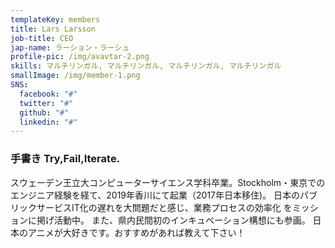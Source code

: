 ```yaml
---
templateKey: members
title: Lars Larsson
job-title: CEO
jap-name: ラーション・ラーシュ
profile-pic: /img/avavtar-2.png
skills: マルチリンガル, マルチリンガル, マルチリンガル, マルチリンガル
smallImage: /img/member-1.png
SNS:
  facebook: "#"
  twitter: "#"
  github: "#"
  linkedin: "#"
---
```


<h3>
                      <span class="xl-none">手書き</span> Try,Fail,Iterate.
                    </h3>
                    <p>
                      スウェーデン王立大コンピューターサイエンス学科卒業。Stockholm・東京での
                      エンジニア経験を経て、2019年香川にて起業（2017年日本移住)。
                      日本のパブリックサービスIT化の遅れを大問題だと感じ、業務プロセスの効率化
                      をミッションに掲げ活動中。
                      また、県内民間初のインキュベーション構想にも参画。
                      日本のアニメが大好きです。おすすめがあれば教えて下さい！
                    </p>
